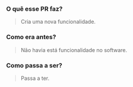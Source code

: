 ### O quê esse PR faz?

> Cria uma nova funcionalidade.

### Como era antes?

> Não havia está funcionalidade no software.

### Como passa a ser?

> Passa a ter.
